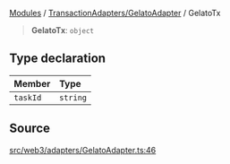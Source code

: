 [Modules](../../../README.md) / [TransactionAdapters/GelatoAdapter](../README.md) / GelatoTx

> **GelatoTx**: `object`

## Type declaration

| Member | Type |
| :------ | :------ |
| `taskId` | `string` |

## Source

[src/web3/adapters/GelatoAdapter.ts:46](https://github.com/bgd-labs/fe-shared/blob/9fba57060d0d09d18d0564e6f8921c7206d93e88/src/web3/adapters/GelatoAdapter.ts#L46)
